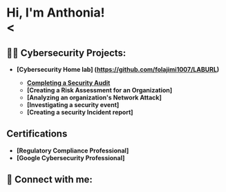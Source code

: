 <h1>Hi, I'm Anthonia! <br/><

<h2>👨‍💻 Cybersecurity Projects:</h2>

- <b>[Cybersecurity Home lab] (https://github.com/folajimi1007/LABURL)
  - [Completing a Security Audit](https://github.com/joshmadakor1/Algorithms-Practice)
  - [Creating a Risk Assessment for an Organization]
  - [Analyzing an organization's Network Attack]
  - [Investigating a security event]
  - [Creating a security Incident report]


<h2>Certifications</h2>


- [Regulatory Compliance Professional]
- [Google Cybersecurity Professional]


<h2> 🤳 Connect with me:</h2>




[instagram]: https://www.instagram.com/folajimiiluyomade/
[linkedin]: https://linkedin.com/in/folajimiiluyomade



<!---
Folajimi1007/Folajimi1007 is a ✨ special ✨ repository because its `README.md` (this file) appears on your GitHub profile.
You can click the Preview link to take a look at your changes.
--->
